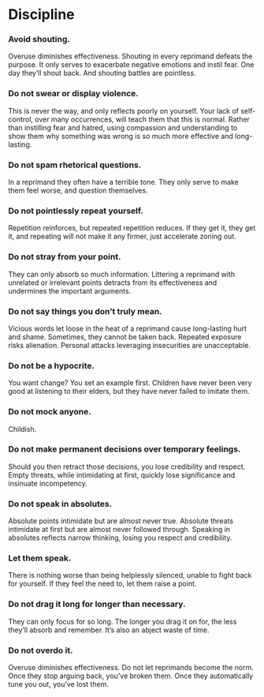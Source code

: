 # Discipline
<!-- #SQUARK live! woozy!
| dest = discipline
| duality = dark
| shard = writing / personal
-->

### Avoid shouting.
Overuse diminishes effectiveness. Shouting in every reprimand defeats the purpose. It only serves to exacerbate negative emotions and instil fear. One day they’ll shout back. And shouting battles are pointless.

### Do not swear or display violence.
This is never the way, and only reflects poorly on yourself. Your lack of self-control, over many occurrences, will teach them that this is normal. Rather than instilling fear and hatred, using compassion and understanding to show them why something was wrong is so much more effective and long-lasting.

### Do not spam rhetorical questions.
In a reprimand they often have a terrible tone. They only serve to make them feel worse, and question themselves.

### Do not pointlessly repeat yourself.
Repetition reinforces, but repeated repetition reduces. If they get it, they get it, and repeating will not make it any firmer, just accelerate zoning out.

### Do not stray from your point.
They can only absorb so much information. Littering a reprimand with unrelated or irrelevant points detracts from its effectiveness and undermines the important arguments.

### Do not say things you don’t truly mean.
Vicious words let loose in the heat of a reprimand cause long-lasting hurt and shame. Sometimes, they cannot be taken back. Repeated exposure risks alienation. Personal attacks leveraging insecurities are unacceptable.

### Do not be a hypocrite.
You want change? You set an example first. Children have never been very good at listening to their elders, but they have never failed to imitate them.

### Do not mock anyone.
Childish.

### Do not make permanent decisions over temporary feelings.
Should you then retract those decisions, you lose credibility and respect. Empty threats, while intimidating at first, quickly lose significance and insinuate incompetency.

### Do not speak in absolutes.
Absolute points intimidate but are almost never true. Absolute threats intimidate at first but are almost never followed through. Speaking in absolutes reflects narrow thinking, losing you respect and credibility.

### Let them speak.
There is nothing worse than being helplessly silenced, unable to fight back for yourself. If they feel the need to, let them raise a point.

### Do not drag it long for longer than necessary.
They can only focus for so long. The longer you drag it on for, the less they’ll absorb and remember. It’s also an abject waste of time.

### Do not overdo it.
Overuse diminishes effectiveness. Do not let reprimands become the norm. Once they stop arguing back, you’ve broken them. Once they automatically tune you out, you’ve lost them.
